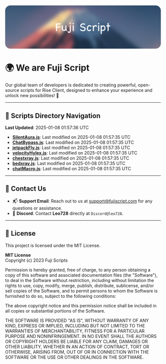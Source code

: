 ![Banner](.github/b.webp)

# 🌍 **We are Fuji Script**

Our global team of developers is dedicated to creating powerful, open-source scripts for Rise Client, designed to enhance your experience and unlock new possibilities! 🌟

---
<!-- SCRIPTS_NAVIGATION_START -->
## 📂 **Scripts Directory Navigation**

**Last Updated**: 2025-01-08 01:57:36 UTC

- **[SilentAura.js](scripts/SilentAura.js)**: Last modified on 2025-01-08 01:57:35 UTC
- **[ChatBypass.js](scripts/ChatBypass.js)**: Last modified on 2025-01-08 01:57:35 UTC
- **[jetpackFly.js](scripts/jetpackFly.js)**: Last modified on 2025-01-08 01:57:35 UTC
- **[velocityHylex.js](scripts/velocityHylex.js)**: Last modified on 2025-01-08 01:57:35 UTC
- **[chestxray.js](scripts/chestxray.js)**: Last modified on 2025-01-08 01:57:35 UTC
- **[bedxray.js](scripts/bedxray.js)**: Last modified on 2025-01-08 01:57:35 UTC
- **[chatMacro.js](scripts/chatMacro.js)**: Last modified on 2025-01-08 01:57:35 UTC

<!-- SCRIPTS_NAVIGATION_END -->

---

## 💬 **Contact Us**  
- 📬 **Support Email**: Reach out to us at [support@fujiscript.com](mailto:support@fujiscript.com) for any questions or assistance.  
- 💬 **Discord**: Contact **Leo728** directly at `Discord@leo728`.

---

## 📜 **License**

This project is licensed under the MIT License.  

**MIT License**  
Copyright (c) 2023 Fuji Scripts  

Permission is hereby granted, free of charge, to any person obtaining a copy of this software and associated documentation files (the "Software"), to deal in the Software without restriction, including without limitation the rights to use, copy, modify, merge, publish, distribute, sublicense, and/or sell copies of the Software, and to permit persons to whom the Software is furnished to do so, subject to the following conditions:  

The above copyright notice and this permission notice shall be included in all copies or substantial portions of the Software.  

THE SOFTWARE IS PROVIDED "AS IS", WITHOUT WARRANTY OF ANY KIND, EXPRESS OR IMPLIED, INCLUDING BUT NOT LIMITED TO THE WARRANTIES OF MERCHANTABILITY, FITNESS FOR A PARTICULAR PURPOSE AND NONINFRINGEMENT. IN NO EVENT SHALL THE AUTHORS OR COPYRIGHT HOLDERS BE LIABLE FOR ANY CLAIM, DAMAGES OR OTHER LIABILITY, WHETHER IN AN ACTION OF CONTRACT, TORT OR OTHERWISE, ARISING FROM, OUT OF OR IN CONNECTION WITH THE SOFTWARE OR THE USE OR OTHER DEALINGS IN THE SOFTWARE.  
